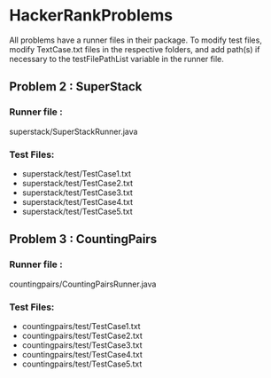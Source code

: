 # HackerRankProblems

All problems have a runner files in their package. To modify test files, modify TextCase.txt files in the respective folders, and add path(s) if necessary to the testFilePathList variable in the runner file.

## Problem 2 : SuperStack

### Runner file :
superstack/SuperStackRunner.java

### Test Files:
- superstack/test/TestCase1.txt
- superstack/test/TestCase2.txt
- superstack/test/TestCase3.txt
- superstack/test/TestCase4.txt
- superstack/test/TestCase5.txt

## Problem 3 : CountingPairs

### Runner file :
countingpairs/CountingPairsRunner.java

### Test Files:
- countingpairs/test/TestCase1.txt
- countingpairs/test/TestCase2.txt
- countingpairs/test/TestCase3.txt
- countingpairs/test/TestCase4.txt
- countingpairs/test/TestCase5.txt

